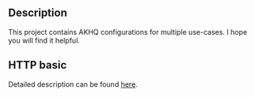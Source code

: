 ## Description

This project contains AKHQ configurations for multiple use-cases. I hope you will find it helpful.

## HTTP basic

Detailed description can be found [here](https://damiankumor.blogspot.com/2024/08/basic-akhq-running-with-docker-http.html).
